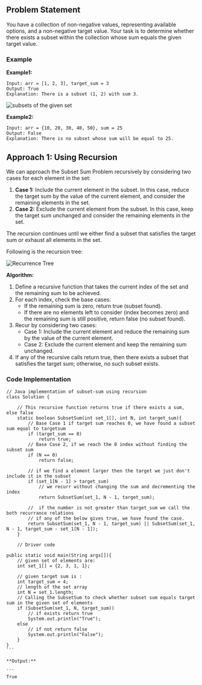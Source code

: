 

## Problem Statement

You have a collection of non-negative values, representing available options, and a non-negative target value. Your task is to determine whether there exists a subset within the collection whose sum equals the given target value.

### Example

**Example1:**

```
Input: arr = [1, 2, 3], target_sum = 3
Output: True
Explanation: There is a subset (1, 2) with sum 3.
```

![subsets of the given set](https://www.scaler.com/topics/images/subsets-of-the-given-set.webp) 

**Example2:**

```
Input: arr = {10, 20, 30, 40, 50}, sum = 25
Output: False
Explanation: There is no subset whose sum will be equal to 25.
```

## Approach 1: Using Recursion

We can approach the Subset Sum Problem recursively by considering two cases for each element in the set:

1. **Case 1:** Include the current element in the subset. In this case, reduce the target sum by the value of the current element, and consider the remaining elements in the set.
2. **Case 2:** Exclude the current element from the subset. In this case, keep the target sum unchanged and consider the remaining elements in the set.

The recursion continues until we either find a subset that satisfies the target sum or exhaust all elements in the set.

Following is the recursion tree: 

![Recurrence Tree](https://www.scaler.com/topics/images/recurrence-tree.webp)

**Algorithm:**

1. Define a recursive function that takes the current index of the set and the remaining sum to be achieved.
2. For each index, check the base cases:
    - If the remaining sum is zero, return true (subset found).
    - If there are no elements left to consider (index becomes zero) and the remaining sum is still positive, return false (no subset found).
3. Recur by considering two cases:
    - Case 1: Include the current element and reduce the remaining sum by the value of the current element.
    - Case 2: Exclude the current element and keep the remaining sum unchanged.
4. If any of the recursive calls return true, then there exists a subset that satisfies the target sum; otherwise, no such subset exists.

### Code Implementation
````
// Java implementation of subset-sum using recursion 
class Solution {
  
    // This recursive function returns true if there exists a sum, else false
    static boolean SubsetSum(int set_1[], int N, int target_sum){
        // Base Case 1 if target sum reaches 0, we have found a subset sum equal to targetsum
        if (target_sum == 0)
            return true;
        // Base Case 2, if we reach the 0 index without finding the subset sum
        if (N == 0)
            return false;
  
        // if we find a element larger then the target we just don't include it in the subset
        if (set_1[N - 1] > target_sum)
            // we recurr without changing the sum and decrementing the index
            return SubsetSum(set_1, N - 1, target_sum);
  
        //  if the number is not greater than target_sum we call the both recurrance relations
        // if any of the below gives true, we have found the case.
        return SubsetSum(set_1, N - 1, target_sum) || SubsetSum(set_1, N - 1, target_sum - set_1[N - 1]);
    }
  
    // Driver code 
    
public static void main(String args[]){
    // given set of elements are:
    int set_1[] = {2, 3, 1, 1};
    
    // given target sum is :
    int target_sum = 4;
    // length of the set array 
    int N = set_1.length;
    // Calling the SubsetSum to check whether subset sum equals target sum in the given set of elements
    if (SubsetSum(set_1, N, target_sum))
        // if exists return true
        System.out.println("True");
    else
        // if not return false
        System.out.println("False");
    }
}
```

**Output:**

```
True
````